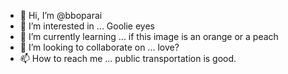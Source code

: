 - 👋 Hi, I’m @bboparai
- 👀 I’m interested in ... Goolie eyes
- 🌱 I’m currently learning ... if this image is an orange or a peach
- 💞️ I’m looking to collaborate on ... love?
- 📫 How to reach me ... public transportation is good. 

<!---
bboparai/bboparai is a ✨ special ✨ repository because its `README.md` (this file) appears on your GitHub profile.
You can click the Preview link to take a look at your changes.
--->
